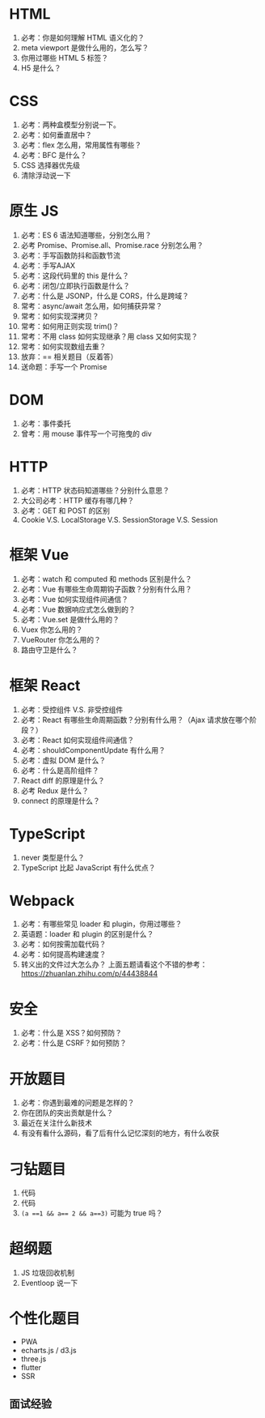 # HTML

1. 必考：你是如何理解 HTML 语义化的？
2. meta viewport 是做什么用的，怎么写？
3. 你用过哪些 HTML 5 标签？
4. H5 是什么？

# CSS

1. 必考：两种盒模型分别说一下。
2. 必考：如何垂直居中？
3. 必考：flex 怎么用，常用属性有哪些？
4. 必考：BFC 是什么？
5. CSS 选择器优先级
6. 清除浮动说一下



# 原生 JS

1. 必考：ES 6 语法知道哪些，分别怎么用？
2. 必考 Promise、Promise.all、Promise.race 分别怎么用？
3. 必考：手写函数防抖和函数节流
4. 必考：手写AJAX
5. 必考：这段代码里的 this 是什么？
6. 必考：闭包/立即执行函数是什么？
7. 必考：什么是 JSONP，什么是 CORS，什么是跨域？
8. 常考：async/await 怎么用，如何捕获异常？
9. 常考：如何实现深拷贝？
10. 常考：如何用正则实现 trim()？
11. 常考：不用 class 如何实现继承？用 class 又如何实现？
12. 常考：如何实现数组去重？
13. 放弃：== 相关题目（反着答）
14. 送命题：手写一个 Promise

# DOM

1. 必考：事件委托
2. 曾考：用 mouse 事件写一个可拖曳的 div

# HTTP

1. 必考：HTTP 状态码知道哪些？分别什么意思？
2. 大公司必考：HTTP 缓存有哪几种？
3. 必考：GET 和 POST 的区别
4. Cookie V.S. LocalStorage V.S. SessionStorage V.S. Session

# 框架 Vue

1. 必考：watch 和 computed 和 methods 区别是什么？
2. 必考：Vue 有哪些生命周期钩子函数？分别有什么用？
3. 必考：Vue 如何实现组件间通信？
4. 必考：Vue 数据响应式怎么做到的？
5. 必考：Vue.set 是做什么用的？
6. Vuex 你怎么用的？
7. VueRouter 你怎么用的？
8. 路由守卫是什么？

# 框架 React

1. 必考：受控组件 V.S. 非受控组件
2. 必考：React 有哪些生命周期函数？分别有什么用？（Ajax 请求放在哪个阶段？）
3. 必考：React 如何实现组件间通信？
4. 必考：shouldComponentUpdate 有什么用？
5. 必考：虚拟 DOM 是什么？
6. 必考：什么是高阶组件？
7. React diff 的原理是什么？
8. 必考 Redux 是什么？
9. connect 的原理是什么？

# TypeScript

1. never 类型是什么？
2. TypeScript 比起 JavaScript 有什么优点？

# Webpack

1. 必考：有哪些常见 loader 和 plugin，你用过哪些？
2. 英语题：loader 和 plugin 的区别是什么？
3. 必考：如何按需加载代码？
4. 必考：如何提高构建速度？
5. 转义出的文件过大怎么办？
   上面五题请看这个不错的参考：https://zhuanlan.zhihu.com/p/44438844

# 安全

1. 必考：什么是 XSS？如何预防？
2. 必考：什么是 CSRF？如何预防？

# 开放题目

1. 必考：你遇到最难的问题是怎样的？
2. 你在团队的突出贡献是什么？
3. 最近在关注什么新技术
4. 有没有看什么源码，看了后有什么记忆深刻的地方，有什么收获

# 刁钻题目

1. 代码
2. 代码
3. `(a ==1 && a== 2 && a==3)` 可能为 true 吗？

# 超纲题

1. JS 垃圾回收机制
2. Eventloop 说一下

# 个性化题目

- PWA
- echarts.js / d3.js
- three.js
- flutter
- SSR







## 面试经验